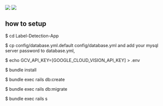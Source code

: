 ![](https://img.shields.io/badge/rails-5.2.1-brightgreen.svg)
![](https://img.shields.io/badge/ruby-2.5.1-green.svg)


## <a name="how_to_setup"> how to setup
$ cd Label-Detection-App

$ cp config/database.yml.default config/database.yml
and add your mysql server password to database.yml,

$ echo GCV_API_KEY=[GOOGLE_CLOUD_VISION_API_KEY] > .env

$ bundle install

$ bundle exec rails db:create

$ bundle exec rails db:migrate

$ bundle exec rails s
